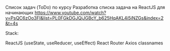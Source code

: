 Список задач (ToDo) по курсу Разработка списка задача на ReactJS для начинающих
https://www.youtube.com/watch?v=PsQC6zOo3FI&list=PL0FGkDGJQjJGBcY_b625HqAKL4i5iNZGs&index=2&t=4s

Stack:

ReactJS (useState, useReducer, useEffect)
React Router
Axios
classnames

